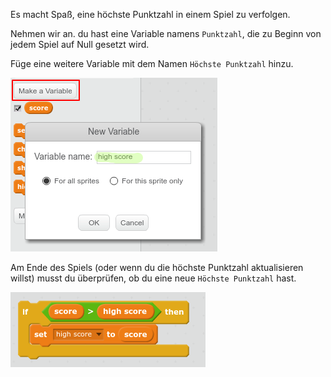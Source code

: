 Es macht Spaß, eine höchste Punktzahl in einem Spiel zu verfolgen.

Nehmen wir an. du hast eine Variable namens `Punktzahl`, die zu Beginn von jedem Spiel auf Null gesetzt wird.

Füge eine weitere Variable mit dem Namen `Höchste Punktzahl` hinzu.

![screenshot](images/make-high-score-variable.png)

Am Ende des Spiels (oder wenn du die höchste Punktzahl aktualisieren willst) musst du überprüfen, ob du eine neue `Höchste Punktzahl` hast.

![screenshot](images/check-for-high-score.png)
